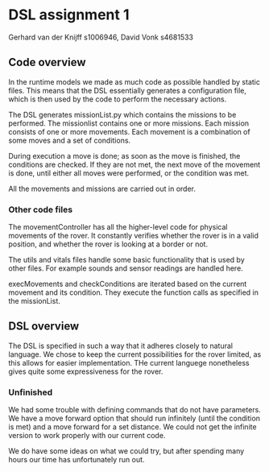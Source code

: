 # DSL assignment 1
Gerhard van der Knijff s1006946, David Vonk s4681533

## Code overview
In the runtime models we made as much code as possible handled by static files. This means that the DSL essentially generates a configuration file, which is then used by the code to perform the necessary actions.

The DSL generates missionList.py which contains the missions to be performed. 
The missionlist contains one or more missions. Each mission consists of one or more movements.
Each movement is a combination of some moves and a set of conditions. 

During execution a move is done; as soon as the move is finished, the conditions are checked. If they are not met, the next move of the movement is done, until either all moves were performed, or the condition was met.

All the movements and missions are carried out in order.


### Other code files
The movementController has all the higher-level code for physical movements of the rover. It constantly verifies whether the rover is in a valid position, and whether the rover is looking at a border or not.

The utils and vitals files handle some basic functionality that is used by other files. For example sounds and sensor readings are handled here.

execMovements and checkConditions are iterated based on the current movement and its condition. They execute the function calls as specified in the missionList. 


## DSL overview
The DSL is specified in such a way that it adheres closely to natural language. We chose to keep the current possibilities for the rover limited, as this allows for easier implementation. THe current languege nonetheless gives quite some expressiveness for the rover.

### Unfinished
We had some trouble with defining commands that do not have parameters. We have a move forward option that should run infinitely (until the condition is met) and a move forward for a set distance. We could not get the infinite version to work properly with our current code. 

We do have some ideas on what we could try, but after spending many hours our time has unfortunately run out.
